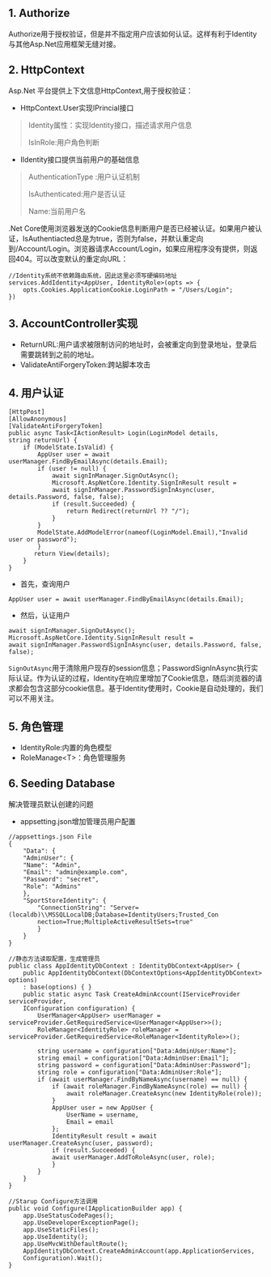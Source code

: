 ## 1. Authorize

Authorize用于授权验证，但是并不指定用户应该如何认证。这样有利于Identity与其他Asp.Net应用框架无缝对接。

## 2. HttpContext

Asp.Net 平台提供上下文信息HttpContext,用于授权验证：

* HttpContext.User实现IPrincial接口

> Identity属性：实现Identity接口，描述请求用户信息
>
> IsInRole:用户角色判断

* IIdentity接口提供当前用户的基础信息

> AuthenticationType :用户认证机制
>
> IsAuthenticated:用户是否认证
>
> Name:当前用户名

.Net Core使用浏览器发送的Cookie信息判断用户是否已经被认证。如果用户被认证，IsAuthentiacted总是为true，否则为false，并默认重定向到/Account/Login。浏览器请求Account/Login，如果应用程序没有提供，则返回404。可以改变默认的重定向URL：

```
//Identity系统不依赖路由系统，因此这里必须写硬编码地址
services.AddIdentity<AppUser, IdentityRole>(opts => {
    opts.Cookies.ApplicationCookie.LoginPath = "/Users/Login";
})
```

## 3. AccountController实现

* ReturnURL:用户请求被限制访问的地址时，会被重定向到登录地址，登录后需要跳转到之前的地址。
* ValidateAntiForgeryToken:跨站脚本攻击

## 4. 用户认证

```
[HttpPost]
[AllowAnonymous]
[ValidateAntiForgeryToken]
public async Task<IActionResult> Login(LoginModel details,
string returnUrl) {
    if (ModelState.IsValid) {
        AppUser user = await userManager.FindByEmailAsync(details.Email);
        if (user != null) {
            await signInManager.SignOutAsync();
            Microsoft.AspNetCore.Identity.SignInResult result =
            await signInManager.PasswordSignInAsync(user, details.Password, false, false);
            if (result.Succeeded) {
                return Redirect(returnUrl ?? "/");
            }
        }
        ModelState.AddModelError(nameof(LoginModel.Email),"Invalid user or password");
        }
       return View(details);        
    }
}
```

* 首先，查询用户

```
AppUser user = await userManager.FindByEmailAsync(details.Email);
```

* 然后，认证用户

```
await signInManager.SignOutAsync();
Microsoft.AspNetCore.Identity.SignInResult result =
await signInManager.PasswordSignInAsync(user, details.Password, false, false);
```

`SignOutAsync`用于清除用户现存的session信息；PasswordSignInAsync执行实际认证。作为认证的过程，Identity在响应里增加了Cookie信息，随后浏览器的请求都会包含这部分cookie信息。基于Identity使用时，Cookie是自动处理的，我们可以不用关注。

## 5. 角色管理

* IdentityRole:内置的角色模型
* RoIeManage&lt;T&gt;：角色管理服务

## 6. Seeding Database

解决管理员默认创建的问题

* appsetting.json增加管理员用户配置

```
//appsettings.json File
{
    "Data": {
    "AdminUser": {
    "Name": "Admin",
    "Email": "admin@example.com",
    "Password": "secret",
    "Role": "Admins"
    },
    "SportStoreIdentity": {
        "ConnectionString": "Server=(localdb)\\MSSQLLocalDB;Database=IdentityUsers;Trusted_Con
        nection=True;MultipleActiveResultSets=true"
        }
    }
}

```

```
//静态方法读取配置，生成管理员
public class AppIdentityDbContext : IdentityDbContext<AppUser> {
    public AppIdentityDbContext(DbContextOptions<AppIdentityDbContext> options)
    : base(options) { }
    public static async Task CreateAdminAccount(IServiceProvider serviceProvider,
    IConfiguration configuration) {
        UserManager<AppUser> userManager = serviceProvider.GetRequiredService<UserManager<AppUser>>();
        RoleManager<IdentityRole> roleManager = serviceProvider.GetRequiredService<RoleManager<IdentityRole>>();

        string username = configuration["Data:AdminUser:Name"];
        string email = configuration["Data:AdminUser:Email"];
        string password = configuration["Data:AdminUser:Password"];
        string role = configuration["Data:AdminUser:Role"];
        if (await userManager.FindByNameAsync(username) == null) {
            if (await roleManager.FindByNameAsync(role) == null) {
                await roleManager.CreateAsync(new IdentityRole(role));
            }
            AppUser user = new AppUser {
                UserName = username,
                Email = email
            };
            IdentityResult result = await userManager.CreateAsync(user, password);
            if (result.Succeeded) {
            await userManager.AddToRoleAsync(user, role);
            }
        }
    }
}
```

```
//Starup Configure方法调用
public void Configure(IApplicationBuilder app) {
    app.UseStatusCodePages();
    app.UseDeveloperExceptionPage();
    app.UseStaticFiles();
    app.UseIdentity();
    app.UseMvcWithDefaultRoute();
    AppIdentityDbContext.CreateAdminAccount(app.ApplicationServices,
    Configuration).Wait();
}
```



